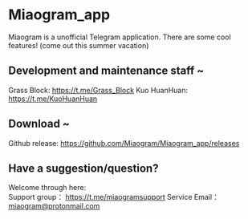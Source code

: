 # Miaogram_app
Miaogram is a unofficial Telegram application. There are some cool features! (come out this summer vacation)

## Development and maintenance staff ~
Grass Block: https://t.me/Grass_Block
Kuo HuanHuan: https://t.me/KuoHuanHuan

## Download ~
Github release: https://github.com/Miaogram/Miaogram_app/releases

## Have a suggestion/question?
Welcome through here:  
Support group： https://t.me/miaogramsupport
Service Email： miaogram@protonmail.com
